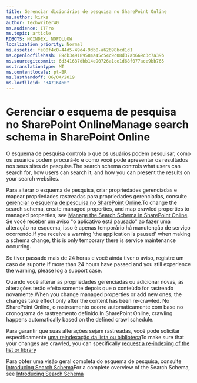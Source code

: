 ```yaml
---
title: Gerenciar dicionários de pesquisa no SharePoint Online
ms.author: kirks
author: Techwriter40
ms.audience: ITPro
ms.topic: article
ROBOTS: NOINDEX, NOFOLLOW
localization_priority: Normal
ms.assetid: fe00f4c0-44d5-49d4-9db0-a62698bcd1d1
ms.openlocfilehash: 89db349189584a45c54c9c08d37ab669c3c7a39b
ms.sourcegitcommit: 6d341637dbb14e90726a1ce1d68f077ace9bb765
ms.translationtype: MT
ms.contentlocale: pt-BR
ms.lasthandoff: 06/04/2019
ms.locfileid: "34716460"
---
```

# <a name="manage-search-schema-in-sharepoint-online"></a><span data-ttu-id="834c9-102">Gerenciar o esquema de pesquisa no SharePoint Online</span><span class="sxs-lookup"><span data-stu-id="834c9-102">Manage search schema in SharePoint Online</span></span>

<span data-ttu-id="834c9-103">O esquema de pesquisa controla o que os usuários podem pesquisar, como os usuários podem procurá-lo e como você pode apresentar os resultados nos seus sites de pesquisa.</span><span class="sxs-lookup"><span data-stu-id="834c9-103">The search schema controls what users can search for, how users can search it, and how you can present the results on your search websites.</span></span> 

<span data-ttu-id="834c9-104">Para alterar o esquema de pesquisa, criar propriedades gerenciadas e mapear propriedades rastreadas para propriedades gerenciadas, consulte [gerenciar o esquema de pesquisa no SharePoint Online](https://docs.microsoft.com/en-us/sharepoint/manage-search-schema).</span><span class="sxs-lookup"><span data-stu-id="834c9-104">To change the search schema, create managed properties, and map crawled properties to managed properties, see [Manage the Search Schema in SharePoint Online](https://docs.microsoft.com/en-us/sharepoint/manage-search-schema).</span></span> <span data-ttu-id="834c9-105">Se você receber um aviso "o aplicativo está pausado" ao fazer uma alteração no esquema, isso é apenas temporário há manutenção de serviço ocorrendo.</span><span class="sxs-lookup"><span data-stu-id="834c9-105">If you receive a warning 'the application is paused' when making a schema change, this is only temporary there is service maintenance occurring.</span></span> 

<span data-ttu-id="834c9-106">Se tiver passado mais de 24 horas e você ainda tiver o aviso, registre um caso de suporte.</span><span class="sxs-lookup"><span data-stu-id="834c9-106">If more than 24 hours have passed and you still experience the warning, please log a support case.</span></span>

<span data-ttu-id="834c9-107">Quando você alterar as propriedades gerenciadas ou adicionar novas, as alterações terão efeito somente depois que o conteúdo for rastreado novamente.</span><span class="sxs-lookup"><span data-stu-id="834c9-107">When you change managed properties or add new ones, the changes take effect only after the content has been re-crawled.</span></span> <span data-ttu-id="834c9-108">No SharePoint Online, o rastreamento ocorre automaticamente com base no cronograma de rastreamento definido.</span><span class="sxs-lookup"><span data-stu-id="834c9-108">In SharePoint Online, crawling happens automatically based on the defined crawl schedule.</span></span>

<span data-ttu-id="834c9-109">Para garantir que suas alterações sejam rastreadas, você pode solicitar especificamente [uma reindexação da lista ou biblioteca](https://docs.microsoft.com/en-us/sharepoint/manage-search-schema#request-re-indexing-of-a-document-library-or-list)</span><span class="sxs-lookup"><span data-stu-id="834c9-109">To make sure that your changes are crawled, you can specifically [request a re-indexing of the list or library](https://docs.microsoft.com/en-us/sharepoint/manage-search-schema#request-re-indexing-of-a-document-library-or-list)</span></span> 

<span data-ttu-id="834c9-110">Para obter uma visão geral completa do esquema de pesquisa, consulte [Introducing Search Schema](https://blogs.technet.microsoft.com/tothesharepoint/2012/11/25/introducing-search-schema-for-sharepoint-2013/)</span><span class="sxs-lookup"><span data-stu-id="834c9-110">For a complete overview of the Search Schema, see [Introducing Search Schema](https://blogs.technet.microsoft.com/tothesharepoint/2012/11/25/introducing-search-schema-for-sharepoint-2013/)</span></span> 

